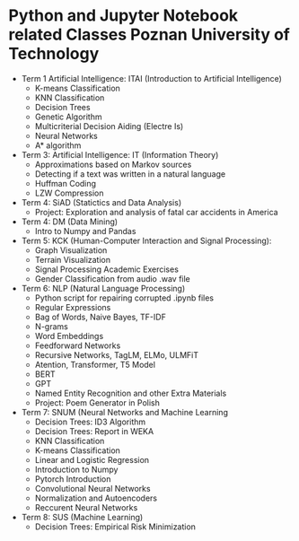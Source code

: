 # Python and Jupyter Notebook related Classes Poznan University of Technology
* Term 1 Artificial Intelligence: ITAI (Introduction to Artificial Intelligence)
  * K-means Classification
  * KNN Classification
  * Decision Trees
  * Genetic Algorithm
  * Multicriterial Decision Aiding (Electre Is)
  * Neural Networks
  * A* algorithm
* Term 3: Artificial Intelligence: IT (Information Theory)
  * Approximations based on Markov sources
  * Detecting if a text was written in a natural language
  * Huffman Coding
  * LZW Compression
* Term 4: SiAD (Statictics and Data Analysis)
  * Project: Exploration and analysis of fatal car accidents in America
* Term 4: DM (Data Mining)
  * Intro to Numpy and Pandas
* Term 5: KCK (Human-Computer Interaction and Signal Processing):
  * Graph Visualization
  * Terrain Visualization
  * Signal Processing Academic Exercises
  * Gender Classification from audio .wav file
* Term 6: NLP (Natural Language Processing)
  * Python script for repairing corrupted .ipynb files
  * Regular Expressions
  * Bag of Words, Naive Bayes, TF-IDF
  * N-grams
  * Word Embeddings
  * Feedforward Networks
  * Recursive Networks, TagLM, ELMo, ULMFiT
  * Atention, Transformer, T5 Model
  * BERT
  * GPT
  * Named Entity Recognition and other Extra Materials
  * Project: Poem Generator in Polish
* Term 7: SNUM (Neural Networks and Machine Learning
  * Decision Trees: ID3 Algorithm
  * Decision Trees: Report in WEKA
  * KNN Classification
  * K-means Classification
  * Linear and Logistic Regression
  * Introduction to Numpy
  * Pytorch Introduction
  * Convolutional Neural Networks
  * Normalization and Autoencoders
  * Reccurent Neural Networks
* Term 8: SUS (Machine Learning)
  * Decision Trees: Empirical Risk Minimization 
